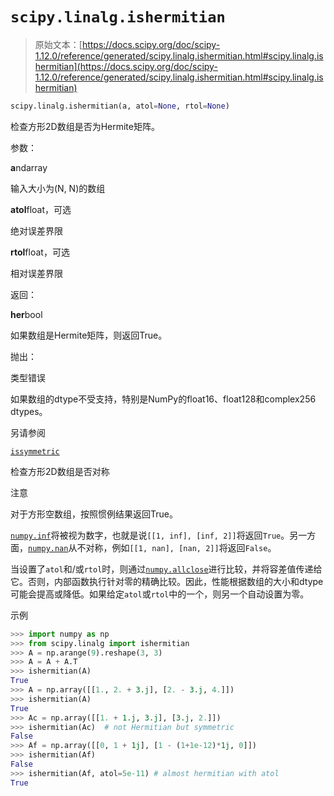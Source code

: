 # `scipy.linalg.ishermitian`

> 原始文本：[https://docs.scipy.org/doc/scipy-1.12.0/reference/generated/scipy.linalg.ishermitian.html#scipy.linalg.ishermitian](https://docs.scipy.org/doc/scipy-1.12.0/reference/generated/scipy.linalg.ishermitian.html#scipy.linalg.ishermitian)

```py
scipy.linalg.ishermitian(a, atol=None, rtol=None)
```

检查方形2D数组是否为Hermite矩阵。

参数：

**a**ndarray

输入大小为(N, N)的数组

**atol**float，可选

绝对误差界限

**rtol**float，可选

相对误差界限

返回：

**her**bool

如果数组是Hermite矩阵，则返回True。

抛出：

类型错误

如果数组的dtype不受支持，特别是NumPy的float16、float128和complex256 dtypes。

另请参阅

[`issymmetric`](scipy.linalg.issymmetric.html#scipy.linalg.issymmetric "scipy.linalg.issymmetric")

检查方形2D数组是否对称

注意

对于方形空数组，按照惯例结果返回True。

[`numpy.inf`](https://numpy.org/devdocs/reference/constants.html#numpy.inf "(in NumPy v2.0.dev0)")将被视为数字，也就是说`[[1, inf], [inf, 2]]`将返回`True`。另一方面，[`numpy.nan`](https://numpy.org/devdocs/reference/constants.html#numpy.nan "(in NumPy v2.0.dev0)")从不对称，例如`[[1, nan], [nan, 2]]`将返回`False`。

当设置了`atol`和/或`rtol`时，则通过[`numpy.allclose`](https://numpy.org/devdocs/reference/generated/numpy.allclose.html#numpy.allclose "(in NumPy v2.0.dev0)")进行比较，并将容差值传递给它。否则，内部函数执行针对零的精确比较。因此，性能根据数组的大小和dtype可能会提高或降低。如果给定`atol`或`rtol`中的一个，则另一个自动设置为零。

示例

```py
>>> import numpy as np
>>> from scipy.linalg import ishermitian
>>> A = np.arange(9).reshape(3, 3)
>>> A = A + A.T
>>> ishermitian(A)
True
>>> A = np.array([[1., 2. + 3.j], [2. - 3.j, 4.]])
>>> ishermitian(A)
True
>>> Ac = np.array([[1. + 1.j, 3.j], [3.j, 2.]])
>>> ishermitian(Ac)  # not Hermitian but symmetric
False
>>> Af = np.array([[0, 1 + 1j], [1 - (1+1e-12)*1j, 0]])
>>> ishermitian(Af)
False
>>> ishermitian(Af, atol=5e-11) # almost hermitian with atol
True 
```
